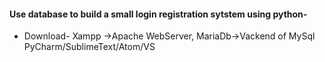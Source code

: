 #### Use database to build a small login registration sytstem using python-

* Download-
Xampp ->Apache WebServer, MariaDb->Vackend of MySql
PyCharm/SublimeText/Atom/VS
